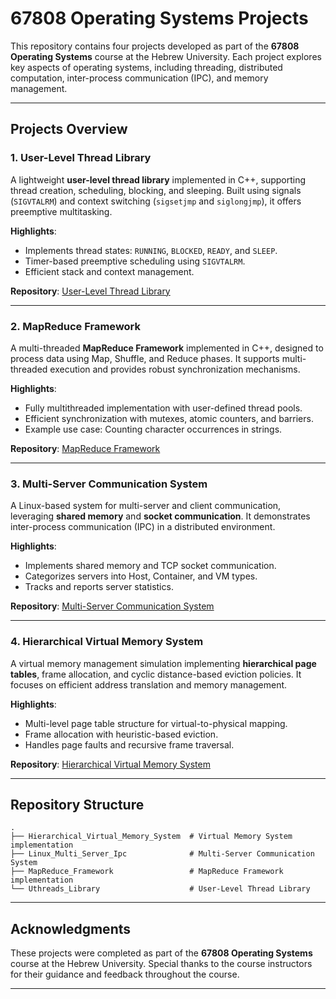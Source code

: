 # **67808 Operating Systems Projects**

This repository contains four projects developed as part of the **67808 Operating Systems** course at the Hebrew University. Each project explores key aspects of operating systems, including threading, distributed computation, inter-process communication (IPC), and memory management.

---

## **Projects Overview**

### 1. **User-Level Thread Library**
A lightweight **user-level thread library** implemented in C++, supporting thread creation, scheduling, blocking, and sleeping. Built using signals (`SIGVTALRM`) and context switching (`sigsetjmp` and `siglongjmp`), it offers preemptive multitasking.

**Highlights**:
- Implements thread states: `RUNNING`, `BLOCKED`, `READY`, and `SLEEP`.
- Timer-based preemptive scheduling using `SIGVTALRM`.
- Efficient stack and context management.

**Repository**: [User-Level Thread Library](Uthreads_Library/README.MD)

---

### 2. **MapReduce Framework**
A multi-threaded **MapReduce Framework** implemented in C++, designed to process data using Map, Shuffle, and Reduce phases. It supports multi-threaded execution and provides robust synchronization mechanisms.

**Highlights**:
- Fully multithreaded implementation with user-defined thread pools.
- Efficient synchronization with mutexes, atomic counters, and barriers.
- Example use case: Counting character occurrences in strings.

**Repository**: [MapReduce Framework](MapReduce_Framework/README.MD)

---

### 3. **Multi-Server Communication System**
A Linux-based system for multi-server and client communication, leveraging **shared memory** and **socket communication**. It demonstrates inter-process communication (IPC) in a distributed environment.

**Highlights**:
- Implements shared memory and TCP socket communication.
- Categorizes servers into Host, Container, and VM types.
- Tracks and reports server statistics.

**Repository**: [Multi-Server Communication System](Linux_Multi_Server_Ipc/README.MD)

---

### 4. **Hierarchical Virtual Memory System**
A virtual memory management simulation implementing **hierarchical page tables**, frame allocation, and cyclic distance-based eviction policies. It focuses on efficient address translation and memory management.

**Highlights**:
- Multi-level page table structure for virtual-to-physical mapping.
- Frame allocation with heuristic-based eviction.
- Handles page faults and recursive frame traversal.

**Repository**: [Hierarchical Virtual Memory System](Hierarchical_Virtual_Memory_System/README.MD)

---

## **Repository Structure**

```
.
├── Hierarchical_Virtual_Memory_System  # Virtual Memory System implementation 
├── Linux_Multi_Server_Ipc              # Multi-Server Communication System
├── MapReduce_Framework                 # MapReduce Framework implementation 
└── Uthreads_Library                    # User-Level Thread Library
```

---

## **Acknowledgments**
These projects were completed as part of the **67808 Operating Systems** course at the Hebrew University. Special thanks to the course instructors for their guidance and feedback throughout the course.

---
